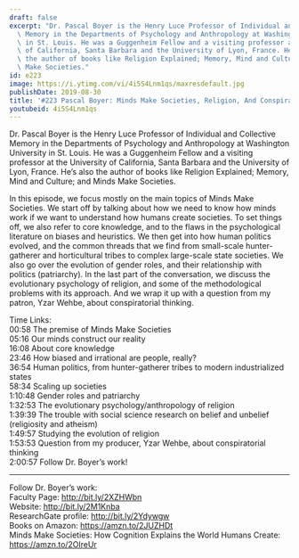 ```yaml
---
draft: false
excerpt: "Dr. Pascal Boyer is the Henry Luce Professor of Individual and Collective\
  \ Memory in the Departments of Psychology and Anthropology at Washington University\
  \ in St. Louis. He was a Guggenheim Fellow and a visiting professor at the University\
  \ of California, Santa Barbara and the University of Lyon, France. He\u2019s also\
  \ the author of books like Religion Explained; Memory, Mind and Culture; and Minds\
  \ Make Societies."
id: e223
image: https://i.ytimg.com/vi/4i5S4Lnm1qs/maxresdefault.jpg
publishDate: 2019-08-30
title: '#223 Pascal Boyer: Minds Make Societies, Religion, And Conspiracy Theories'
youtubeid: 4i5S4Lnm1qs
---
```

Dr. Pascal Boyer is the Henry Luce Professor of Individual and Collective Memory in the Departments of Psychology and Anthropology at Washington University in St. Louis. He was a Guggenheim Fellow and a visiting professor at the University of California, Santa Barbara and the University of Lyon, France. He’s also the author of books like Religion Explained; Memory, Mind and Culture; and Minds Make Societies.

In this episode, we focus mostly on the main topics of Minds Make Societies. We start off by talking about how we need to know how minds work if we want to understand how humans create societies. To set things off, we also refer to core knowledge, and to the flaws in the psychological literature on biases and heuristics. We then get into how human politics evolved, and the common threads that we find from small-scale hunter-gatherer and horticultural tribes to complex large-scale state societies. We also go over the evolution of gender roles, and their relationship with politics (patriarchy). In the last part of the conversation, we discuss the evolutionary psychology of religion, and some of the methodological problems with its approach. And we wrap it up with a question from my patron, Yzar Wehbe, about conspiratorial thinking.

Time Links:  
00:58  The premise of Minds Make Societies  
05:16  Our minds construct our reality  
16:08  About core knowledge                               
23:46  How biased and irrational are people, really?  
36:54  Human politics, from hunter-gatherer tribes to modern industrialized states  
58:34  Scaling up societies  
1:10:48  Gender roles and patriarchy  
1:32:53  The evolutionary psychology/anthropology of religion  
1:39:39  The trouble with social science research on belief and unbelief (religiosity and atheism)  
1:49:57  Studying the evolution of religion  
1:53:53  Question from my producer, Yzar Wehbe, about conspiratorial thinking  
2:00:57  Follow Dr. Boyer’s work!

---

Follow Dr. Boyer’s work:  
Faculty Page: http://bit.ly/2XZHWbn  
Website: http://bit.ly/2M1Knba  
ResearchGate profile: http://bit.ly/2Ydywgw  
Books on Amazon: https://amzn.to/2JUZHDt  
Minds Make Societies: How Cognition Explains the World Humans Create: https://amzn.to/2OlreUr

